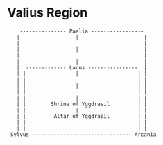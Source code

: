 # Valius Region

        --------------- Paelia -----------------
       |                  |                     |
       |                                        |
       |                  |                     |
       |                                        |
       |                  |                     |
       |  ------------- Lacus ----------------  |
       | |                |                   | |
       | |                                    | |
       | |                |                   | |
       | |                                    | |
       | |                |                   | |
       | |        Shrine of Yggdrasil         | |
       | |                |                   | |
       | |         Altar of Yggdrasil         | |
       | |                                    | |
       | |                                    | |
     Sylvus -------------------------------- Arcania
